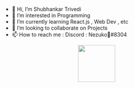 - 👋 Hi, I’m Shubhankar Trivedi 
- 👀 I’m interested in Programming
- 🌱 I’m currently learning React.js , Web Dev , etc
- 💞️ I’m looking to collaborate on Projects
- 📫 How to reach me : Discord : Nezuko🌙#8304

<div id="header" align="center">
  <img src="https://www.pinpng.com/pngs/m/285-2856898_anime-animeboy-animeguy-boyanime-guyanime-hot-anime-boy.png" width="100"/>
</div>
